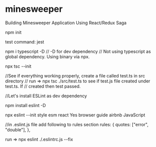 # minesweeper

Building Minesweeper Application Using React/Redux Saga

npm init

  test command: jest

npm i typescript -D // -D for dev dependency
// Not using typescript as global dependency. Using binary via npx.

npx tsc --init

//See if everything working properly, create a file called test.ts in src directory
// run => npx tsc ./src/test.ts to see if test.js file created under test.ts. If 
// created then test passed.

//Let's install ESLint as dev dependency

npm install eslint -D

npx eslint --init
  style
  esm
  react
  Yes
  browser
  guide
  airbnb
  JavaScript

  //in .eslint.js file add following to rules section
  rules: {
    quotes: ["error", "double"],
  },

  run => npx eslint ./.eslintrc.js --fix

  





